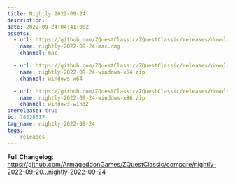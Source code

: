 ```yaml
---
title: Nightly 2022-09-24
description: 
date: 2022-09-24T04:41:00Z
assets: 
  - url: https://github.com/ZQuestClassic/ZQuestClassic/releases/download/nightly-2022-09-24/nightly-2022-09-24-mac.dmg
    name: nightly-2022-09-24-mac.dmg
    channel: mac

  - url: https://github.com/ZQuestClassic/ZQuestClassic/releases/download/nightly-2022-09-24/nightly-2022-09-24-windows-x64.zip
    name: nightly-2022-09-24-windows-x64.zip
    channel: windows-x64

  - url: https://github.com/ZQuestClassic/ZQuestClassic/releases/download/nightly-2022-09-24/nightly-2022-09-24-windows-x86.zip
    name: nightly-2022-09-24-windows-x86.zip
    channel: windows-win32
prerelease: true
id: 78038517
tag_name: nightly-2022-09-24
tags:
  - releases
---
```


**Full Changelog**: https://github.com/ArmageddonGames/ZQuestClassic/compare/nightly-2022-09-20...nightly-2022-09-24
